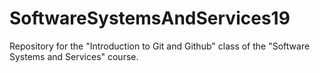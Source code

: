 # SoftwareSystemsAndServices19
Repository for the "Introduction to Git and Github" class of the "Software Systems and Services" course.
